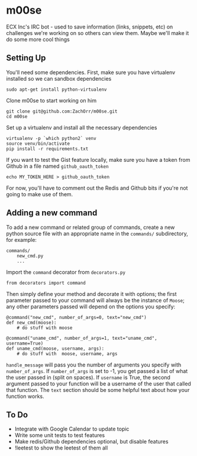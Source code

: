 # m00se

ECX Inc's IRC bot - used to save information (links, snippets, etc) on challenges we're working on so others can view them. Maybe we'll make it do some more cool things

## Setting Up

You'll need some dependencies. First, make sure you have virtualenv installed so we can sandbox dependencies

	sudo apt-get install python-virtualenv

Clone m00se to start working on him

	git clone git@github.com:ZachOrr/m00se.git
	cd m00se

Set up a virtualenv and install all the necessary dependencies

	virtualenv -p `which python2` venv
	source venv/bin/activate
	pip install -r requirements.txt

If you want to test the Gist feature locally, make sure you have a token from Github in a file named `github_oauth_token`

	echo MY_TOKEN_HERE > github_oauth_token

For now, you'll have to comment out the Redis and Github bits if you're not going to make use of them.

## Adding a new command

To add a new command or related group of commands, create a new python source
file with an appropriate name in the `commands/` subdirectory, for example:

    commands/
        new_cmd.py
        ...

Import the `command` decorator from `decorators.py`

    from decorators import command

Then simply define your method and decorate it with options; the first
parameter passed to your command will always be the instance of `Moose`; any
other parameters passed will depend on the options you specify:

    @command("new_cmd", number_of_args=0, text="new_cmd")
    def new_cmd(moose):
        # do stuff with moose

    @command("uname_cmd", number_of_args=1, text="uname_cmd", username=True)
    def uname_cmd(moose, username, args):
        # do stuff with  moose, username, args

`handle_message` will pass you the number of arguments you specify with `number_of_args`. If `number_of_args` is set to -1, you get passed a list of what the user passed in (split on spaces). If `username` is True, the second argument passed to your function will be a username of the user that called that function. The `text` section should be some helpful text about how your function works.

## To Do

* Integrate with Google Calendar to update topic
* Write some unit tests to test features
* Make redis/Github dependencies optional, but disable features
* !leetest to show the leetest of them all
